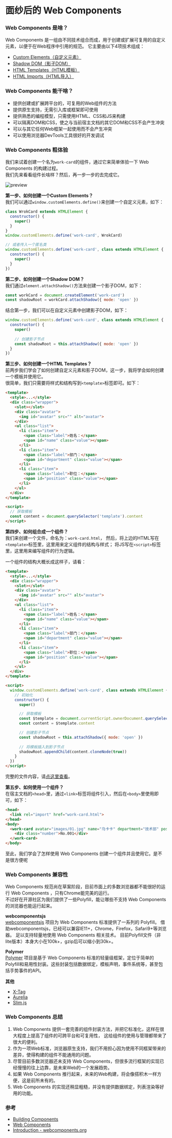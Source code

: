 # 面纱后的 Web Components 

### Web Components 是啥？
Web Components 是一组由不同技术组合而成，用于创建或扩展可复用的自定义元素，以便于在Web程序中引用的规范。
它主要由以下4项技术组成：
* [Custom Elements（自定义元素）](http://w3c.github.io/webcomponents/spec/custom/)
* [Shadow DOM（影子DOM）](http://w3c.github.io/webcomponents/spec/shadow/)
* [HTML Templates（HTML模板）](https://html.spec.whatwg.org/multipage/scripting.html#the-template-element/)
* [HTML Imports（HTML导入）](http://w3c.github.io/webcomponents/spec/imports/)

### Web Components 能干啥？
* 提供创建或扩展跨平台的，可复用的Web组件的方法
* 提供原生支持，无需引入库或框架即可使用
* 提供熟悉的编程模型，只需使用HTML、CSS和JS来构建
* 可以隔离DOM和CSS，使之与当前宿主文档的其它DOM和CSS不会产生冲突
* 可以与其它任何Web框架一起使用而不会产生冲突
* 可以使用浏览器DevTools工具很好的开发调试

### Web Components 粗体验
我们来试着创建一个名为`work-card`的组件，通过它来简单体验一下 Web Components 的构建过程。  
我们先来看看组件长啥样？然后，再一步一步的去完成它。 

![preview](images/preview.gif)

**第一步、如何创建一个Custom Elements？**  
我们可以通过`window.customElements.define()`来创建一个自定义元素，如下：

```js
class WrokCard extends HTMLElement {
  constructor() {
    super()
  }
}
window.customElements.define('work-card', WrokCard)

// 或者传入一个匿名类
window.customElements.define('work-card', class extends HTMLElement {
  constructor() {
    super()
  }
})
```

**第二步、如何创建一个Shadow DOM？**  
我们通过`element.attachShadow()`方法来创建一个影子DOM，如下：

```js
const workCard = document.createElement('work-card')
const shadowRoot = workCard.attachShadow({ mode: 'open' })
```

结合第一步，我们可以在自定义元素中创建影子DOM，如下：

```js
window.customElements.define('work-card', class extends HTMLElement {
  constructor() {
    super()
    
    // 创建影子节点
    const shadowRoot = this.attachShadow({ mode: 'open' })
  }
})
```

**第三步、如何创建一个HTML Templates？**  
前两步我们学会了如何创建自定义元素和影子DOM，这一步，我将学会如何创建一个模板并使用它。  
很简单，我们只需要将样式和结构写到`<template>`标签即可。如下：

```html
<template>
  <style>...</style>
  <div class="wrapper">
    <slot></slot>
    <div class="avatar">
      <img id="avatar" src="" alt="avatar">
    </div>
    <ul class="list">
      <li class="item">
        <span class="label">姓名：</span>
        <span id="name" class="value"></span>
      </li>
      <li class="item">
        <span class="label">部门：</span>
        <span id="department" class="value"></span>
      </li>
      <li class="item">
        <span class="label">职位：</span>
        <span id="position" class="value"></span>
      </li>
    </ul>
  </div>
</template>

<script>
  // 获取模板
  const content = document.querySelector('template').content
</script>
```

**第四步、如何组合成一个组件？**  
我们来创建一个文件，命名为：`work-card.html`，
然后，将上边的HTML写在`<template>`标签里，这里用来定义组件的结构与样式；
将JS写在`<script>`标签里，这里用来编写组件的行为逻辑。  

一个组件的结构大概长成这样子，请看：
```html
<template>
  <style>...</style>
  <div class="wrapper">
    <slot></slot>
    <div class="avatar">
      <img id="avatar" src="" alt="avatar">
    </div>
    <ul class="list">
      <li class="item">
        <span class="label">姓名：</span>
        <span id="name" class="value"></span>
      </li>
      <li class="item">
        <span class="label">部门：</span>
        <span id="department" class="value"></span>
      </li>
      <li class="item">
        <span class="label">职位：</span>
        <span id="position" class="value"></span>
      </li>
    </ul>
  </div>
</template>

<script>
  window.customElements.define('work-card', class extends HTMLElement {
    // 初始化
    constructor() {
      super()

      // 获取模板
      const $template = document.currentScript.ownerDocument.querySelector('template')
      const content = $template.content

      // 创建影子节点
      const shadowRoot = this.attachShadow({ mode: 'open' })
      
      // 将模板插入到影子节点
      shadowRoot.appendChild(content.cloneNode(true))
    }
  })
</script>
```
完整的文件内容，请[点这里查看](https://github.com/pzhyy/learn-web-components/blob/master/work-card.html)。

**第五步、如何使用一个组件？**  
在宿主文档的`<head>`里，通过`<link>`标签将组件引入，然后在`<body>`里使用即可，如下：

```html
<head>
  <link rel="import" href="work-card.html">
</head>
<body>
  <work-card avatar="images/01.jpg" name="乌卡卡" department="技术部" position="Web前端开发工程师">
    <div class="number">No.001</div>
  </work-card>
</body>
```

至此，我们学会了怎样使用 Web Components 创建一个组件并且使用它。是不是很方便呢

### Web Components 兼容性
Web Components 规范尚在草案阶段，目前市面上的多数浏览器都不能很好的运行 Web Components ，只有Chrome能完美的运行。  
不过好在开源社区为我们提供了一些Polyfill，能让哪些不支持 Web Components 的浏览器也能运行起来。

**webcomponentsjs**  
[webcomponentsjs](https://github.com/webcomponents/webcomponentsjs) 项目为 Web Components 标准提供了一系列的 Polyfill。
借助webcomponentsjs，已经可以兼容IE11+，Chrome，Firefox，Safari9+等浏览器。 足以支持轻量地使用 Web Components 相关技术。 目前Polyfill文件（非lite版本）本身大小在100k+，gzip后可以缩小到30k+。

**Polymer**  
[Polymer](https://github.com/Polymer/polymer) 项目是基于 Web Components 标准的轻量级框架，定位于简单的Polyfill和易用性封装。这些封装包括数据绑定，模板声明，事件系统等，甚至包括手势事件的API。

**其他**  
* [X-Tag](https://x-tag.github.io/)
* [Aurelia](https://aurelia.io/home)
* [Slim.js](http://slimjs.com/#/getting-started)

### Web Components 总结
1. Web Components 提供一套完善的组件封装方法，并把它标准化，这样在很大程度上提高了组件的可跨平台和可复用性，
这给组件的使用与管理都带来了很大的便利。  
2. 作为一项Web标准，浏览器原生支持，我们不用担心因为使用不同框架带来的差异，使得构建的组件不能通用的问题。
3. 尽管目前多数浏览器还未支持 Web Components，但很多流行框架的实现已经慢慢的往上边靠，是未来Web的一个发展趋势。
4. 如果 Web Components 推行起来，未来的Web构建，将会像搭积木一样方便，这是前所未有的。
5. Web Components 的实现还稍显粗糙，并没有提供数据绑定，列表渲染等好用的功能。

### 参考
* [Building Components](https://developers.google.com/web/fundamentals/web-components/?hl=zh-cn)
* [Web Components](https://developer.mozilla.org/zh-CN/docs/Web/Web_Components)
* [Introduction - webcomponents.org](https://www.webcomponents.org/introduction)